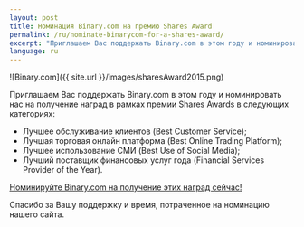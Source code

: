 ```yaml
---
layout: post
title: Номинация Binary.com на премию Shares Award
permalink: /ru/nominate-binarycom-for-a-shares-award/
excerpt: "Приглашаем Вас поддержать Binary.com в этом году и номинировать нас на получение наград в рамках премии Shares Awards..."
language: ru 
---
```


![Binary.com]({{ site.url }}/images/sharesAward2015.png)

Приглашаем Вас поддержать Binary.com в этом году и номинировать нас на получение наград в рамках премии Shares Awards в следующих категориях:

* Лучшее обслуживание клиентов (Best Customer Service);
* Лучшая торговая онлайн платформа (Best Online Trading Platform);
* Лучшее использование СМИ (Best Use of Social Media);
* Лучший поставщик финансовых услуг года (Financial Services Provider of the Year).

[Номинируйте Binary.com на получение этих наград сейчас!](http://info.binary.com/sharesawards15)

Спасибо за Вашу поддержку и время, потраченное на номинацию нашего сайта.

